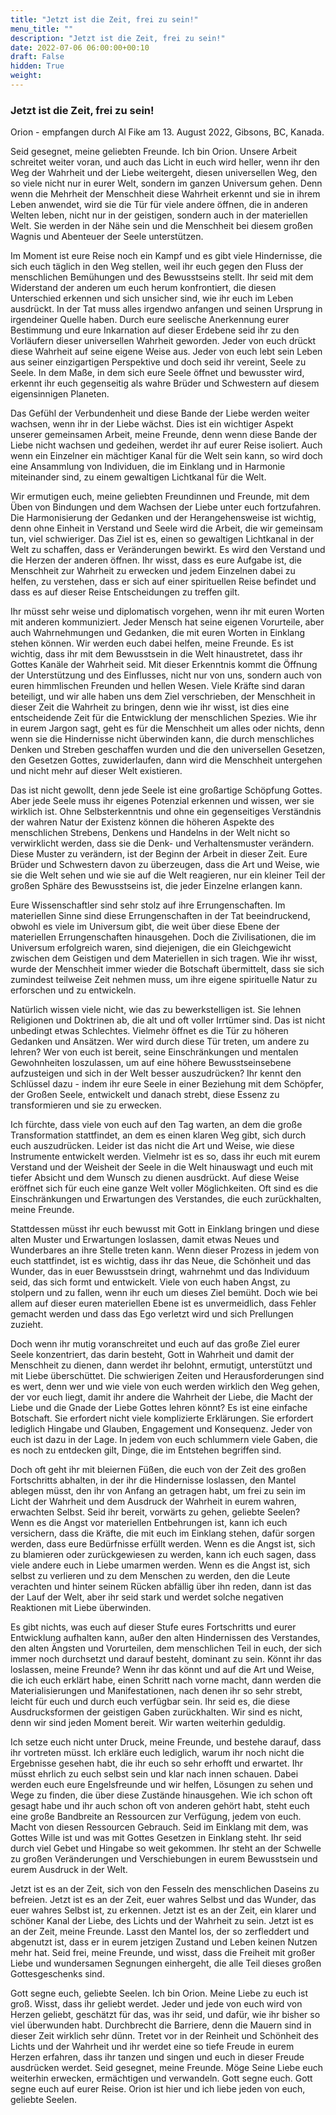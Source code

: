 ```yaml
---
title: "Jetzt ist die Zeit, frei zu sein!"
menu_title: ""
description: "Jetzt ist die Zeit, frei zu sein!"
date: 2022-07-06 06:00:00+00:10
draft: False
hidden: True
weight:
---
```

### Jetzt ist die Zeit, frei zu sein!

Orion - empfangen durch Al Fike am 13. August 2022, Gibsons, BC, Kanada.

Seid gesegnet, meine geliebten Freunde. Ich bin Orion. Unsere Arbeit schreitet weiter voran, und auch das Licht in euch wird heller, wenn ihr den Weg der Wahrheit und der Liebe weitergeht, diesen universellen Weg, den so viele nicht nur in eurer Welt, sondern im ganzen Universum gehen. Denn wenn die Mehrheit der Menschheit diese Wahrheit erkennt und sie in ihrem Leben anwendet, wird sie die Tür für viele andere öffnen, die in anderen Welten leben, nicht nur in der geistigen, sondern auch in der materiellen Welt. Sie werden in der Nähe sein und die Menschheit bei diesem großen Wagnis und Abenteuer der Seele unterstützen.

Im Moment ist eure Reise noch ein Kampf und es gibt viele Hindernisse, die sich euch täglich in den Weg stellen, weil ihr euch gegen den Fluss der menschlichen Bemühungen und des Bewusstseins stellt. Ihr seid mit dem Widerstand der anderen um euch herum konfrontiert, die diesen Unterschied erkennen und sich unsicher sind, wie ihr euch im Leben ausdrückt. In der Tat muss alles irgendwo anfangen und seinen Ursprung in irgendeiner Quelle haben. Durch eure seelische Anerkennung eurer Bestimmung und eure Inkarnation auf dieser Erdebene seid ihr zu den Vorläufern dieser universellen Wahrheit geworden. Jeder von euch drückt diese Wahrheit auf seine eigene Weise aus. Jeder von euch lebt sein Leben aus seiner einzigartigen Perspektive und doch seid ihr vereint, Seele zu Seele. In dem Maße, in dem sich eure Seele öffnet und bewusster wird, erkennt ihr euch gegenseitig als wahre Brüder und Schwestern auf diesem eigensinnigen Planeten.

Das Gefühl der Verbundenheit und diese Bande der Liebe werden weiter wachsen, wenn ihr in der Liebe wächst. Dies ist ein wichtiger Aspekt unserer gemeinsamen Arbeit, meine Freunde, denn wenn diese Bande der Liebe nicht wachsen und gedeihen, werdet ihr auf eurer Reise isoliert. Auch wenn ein Einzelner ein mächtiger Kanal für die Welt sein kann, so wird doch eine Ansammlung von Individuen, die im Einklang und in Harmonie miteinander sind, zu einem gewaltigen Lichtkanal für die Welt.

Wir ermutigen euch, meine geliebten Freundinnen und Freunde, mit dem Üben von Bindungen und dem Wachsen der Liebe unter euch fortzufahren. Die Harmonisierung der Gedanken und der Herangehensweise ist wichtig, denn ohne Einheit in Verstand und Seele wird die Arbeit, die wir gemeinsam tun, viel schwieriger. Das Ziel ist es, einen so gewaltigen Lichtkanal in der Welt zu schaffen, dass er Veränderungen bewirkt. Es wird den Verstand und die Herzen der anderen öffnen. Ihr wisst, dass es eure Aufgabe ist, die Menschheit zur Wahrheit zu erwecken und jedem Einzelnen dabei zu helfen, zu verstehen, dass er sich auf einer spirituellen Reise befindet und dass es auf dieser Reise Entscheidungen zu treffen gilt.

Ihr müsst sehr weise und diplomatisch vorgehen, wenn ihr mit euren Worten mit anderen kommuniziert. Jeder Mensch hat seine eigenen Vorurteile, aber auch Wahrnehmungen und Gedanken, die mit euren Worten in Einklang stehen können. Wir werden euch dabei helfen, meine Freunde. Es ist wichtig, dass ihr mit dem Bewusstsein in die Welt hinaustretet, dass ihr Gottes Kanäle der Wahrheit seid. Mit dieser Erkenntnis kommt die Öffnung der Unterstützung und des Einflusses, nicht nur von uns, sondern auch von euren himmlischen Freunden und hellen Wesen. Viele Kräfte sind daran beteiligt, und wir alle haben uns dem Ziel verschrieben, der Menschheit in dieser Zeit die Wahrheit zu bringen, denn wie ihr wisst, ist dies eine entscheidende Zeit für die Entwicklung der menschlichen Spezies. Wie ihr in eurem Jargon sagt, geht es für die Menschheit um alles oder nichts, denn wenn sie die Hindernisse nicht überwinden kann, die durch menschliches Denken und Streben geschaffen wurden und die den universellen Gesetzen, den Gesetzen Gottes, zuwiderlaufen, dann wird die Menschheit untergehen und nicht mehr auf dieser Welt existieren. 

Das ist nicht gewollt, denn jede Seele ist eine großartige Schöpfung Gottes. Aber jede Seele muss ihr eigenes Potenzial erkennen und wissen, wer sie wirklich ist. Ohne Selbsterkenntnis und ohne ein gegenseitiges Verständnis der wahren Natur der Existenz können die höheren Aspekte des menschlichen Strebens, Denkens und Handelns in der Welt nicht so verwirklicht werden, dass sie die Denk- und Verhaltensmuster verändern. Diese Muster zu verändern, ist der Beginn der Arbeit in dieser Zeit. Eure Brüder und Schwestern davon zu überzeugen, dass die Art und Weise, wie sie die Welt sehen und wie sie auf die Welt reagieren, nur ein kleiner Teil der großen Sphäre des Bewusstseins ist, die jeder Einzelne erlangen kann.

Eure Wissenschaftler sind sehr stolz auf ihre Errungenschaften. Im materiellen Sinne sind diese Errungenschaften in der Tat beeindruckend, obwohl es viele im Universum gibt, die weit über diese Ebene der materiellen Errungenschaften hinausgehen. Doch die Zivilisationen, die im Universum erfolgreich waren, sind diejenigen, die ein Gleichgewicht zwischen dem Geistigen und dem Materiellen in sich tragen. Wie ihr wisst, wurde der Menschheit immer wieder die Botschaft übermittelt, dass sie sich zumindest teilweise Zeit nehmen muss, um ihre eigene spirituelle Natur zu erforschen und zu entwickeln.

Natürlich wissen viele nicht, wie das zu bewerkstelligen ist. Sie lehnen Religionen und Doktrinen ab, die alt und oft voller Irrtümer sind. Das ist nicht unbedingt etwas Schlechtes. Vielmehr öffnet es die Tür zu höheren Gedanken und Ansätzen. Wer wird durch diese Tür treten, um andere zu lehren? Wer von euch ist bereit, seine Einschränkungen und mentalen Gewohnheiten loszulassen, um auf eine höhere Bewusstseinsebene aufzusteigen und sich in der Welt besser auszudrücken? Ihr kennt den Schlüssel dazu - indem ihr eure Seele in einer Beziehung mit dem Schöpfer, der Großen Seele, entwickelt und danach strebt, diese Essenz zu transformieren und sie zu erwecken.

Ich fürchte, dass viele von euch auf den Tag warten, an dem die große Transformation stattfindet, an dem es einen klaren Weg gibt, sich durch euch auszudrücken. Leider ist das nicht die Art und Weise, wie diese Instrumente entwickelt werden. Vielmehr ist es so, dass ihr euch mit eurem Verstand und der Weisheit der Seele in die Welt hinauswagt und euch mit tiefer Absicht und dem Wunsch zu dienen ausdrückt. Auf diese Weise eröffnet sich für euch eine ganze Welt voller Möglichkeiten. Oft sind es die Einschränkungen und Erwartungen des Verstandes, die euch zurückhalten, meine Freunde.

Stattdessen müsst ihr euch bewusst mit Gott in Einklang bringen und diese alten Muster und Erwartungen loslassen, damit etwas Neues und Wunderbares an ihre Stelle treten kann. Wenn dieser Prozess in jedem von euch stattfindet, ist es wichtig, dass ihr das Neue, die Schönheit und das Wunder, das in euer Bewusstsein dringt, wahrnehmt und das Individuum seid, das sich formt und entwickelt. Viele von euch haben Angst, zu stolpern und zu fallen, wenn ihr euch um dieses Ziel bemüht. Doch wie bei allem auf dieser euren materiellen Ebene ist es unvermeidlich, dass Fehler gemacht werden und dass das Ego verletzt wird und sich Prellungen zuzieht.

Doch wenn ihr mutig voranschreitet und euch auf das große Ziel eurer Seele konzentriert, das darin besteht, Gott in Wahrheit und damit der Menschheit zu dienen, dann werdet ihr belohnt, ermutigt, unterstützt und mit Liebe überschüttet. Die schwierigen Zeiten und Herausforderungen sind es wert, denn wer und wie viele von euch werden wirklich den Weg gehen, der vor euch liegt, damit ihr andere die Wahrheit der Liebe, die Macht der Liebe und die Gnade der Liebe Gottes lehren könnt? Es ist eine einfache Botschaft. Sie erfordert nicht viele komplizierte Erklärungen. Sie erfordert lediglich Hingabe und Glauben, Engagement und Konsequenz. Jeder von euch ist dazu in der Lage. In jedem von euch schlummern viele Gaben, die es noch zu entdecken gilt, Dinge, die im Entstehen begriffen sind.

Doch oft geht ihr mit bleiernen Füßen, die euch von der Zeit des großen Fortschritts abhalten, in der ihr die Hindernisse loslassen, den Mantel ablegen müsst, den ihr von Anfang an getragen habt, um frei zu sein im Licht der Wahrheit und dem Ausdruck der Wahrheit in eurem wahren, erwachten Selbst. Seid ihr bereit, vorwärts zu gehen, geliebte Seelen? Wenn es die Angst vor materiellen Entbehrungen ist, kann ich euch versichern, dass die Kräfte, die mit euch im Einklang stehen, dafür sorgen werden, dass eure Bedürfnisse erfüllt werden. Wenn es die Angst ist, sich zu blamieren oder zurückgewiesen zu werden, kann ich euch sagen, dass viele andere euch in Liebe umarmen werden. Wenn es die Angst ist, sich selbst zu verlieren und zu dem Menschen zu werden, den die Leute verachten und hinter seinem Rücken abfällig über ihn reden, dann ist das der Lauf der Welt, aber ihr seid stark und werdet solche negativen Reaktionen mit Liebe überwinden.

Es gibt nichts, was euch auf dieser Stufe eures Fortschritts und eurer Entwicklung aufhalten kann, außer den alten Hindernissen des Verstandes, den alten Ängsten und Vorurteilen, dem menschlichen Teil in euch, der sich immer noch durchsetzt und darauf besteht, dominant zu sein. Könnt ihr das loslassen, meine Freunde? Wenn ihr das könnt und auf die Art und Weise, die ich euch erklärt habe, einen Schritt nach vorne macht, dann werden die Materialisierungen und Manifestationen, nach denen ihr so sehr strebt, leicht für euch und durch euch verfügbar sein. Ihr seid es, die diese Ausdrucksformen der geistigen Gaben zurückhalten. Wir sind es nicht, denn wir sind jeden Moment bereit. Wir warten weiterhin geduldig.

Ich setze euch nicht unter Druck, meine Freunde, und bestehe darauf, dass ihr vortreten müsst. Ich erkläre euch lediglich, warum ihr noch nicht die Ergebnisse gesehen habt, die ihr euch so sehr erhofft und erwartet. Ihr müsst ehrlich zu euch selbst sein und klar nach innen schauen. Dabei werden euch eure Engelsfreunde und wir helfen, Lösungen zu sehen und Wege zu finden, die über diese Zustände hinausgehen. Wie ich schon oft gesagt habe und ihr auch schon oft von anderen gehört habt, steht euch eine große Bandbreite an Ressourcen zur Verfügung, jedem von euch. Macht von diesen Ressourcen Gebrauch. Seid im Einklang mit dem, was Gottes Wille ist und was mit Gottes Gesetzen in Einklang steht. Ihr seid durch viel Gebet und Hingabe so weit gekommen. Ihr steht an der Schwelle zu großen Veränderungen und Verschiebungen in eurem Bewusstsein und eurem Ausdruck in der Welt.

Jetzt ist es an der Zeit, sich von den Fesseln des menschlichen Daseins zu befreien. Jetzt ist es an der Zeit, euer wahres Selbst und das Wunder, das euer wahres Selbst ist, zu erkennen. Jetzt ist es an der Zeit, ein klarer und schöner Kanal der Liebe, des Lichts und der Wahrheit zu sein. Jetzt ist es an der Zeit, meine Freunde. Lasst den Mantel los, der so zerfleddert und abgenutzt ist, dass er in eurem jetzigen Zustand und Leben keinen Nutzen mehr hat. Seid frei, meine Freunde, und wisst, dass die Freiheit mit großer Liebe und wundersamen Segnungen einhergeht, die alle Teil dieses großen Gottesgeschenks sind.

Gott segne euch, geliebte Seelen. Ich bin Orion. Meine Liebe zu euch ist groß. Wisst, dass ihr geliebt werdet. Jeder und jede von euch wird von Herzen geliebt, geschätzt für das, was ihr seid, und dafür, wie ihr bisher so viel überwunden habt. Durchbrecht die Barriere, denn die Mauern sind in dieser Zeit wirklich sehr dünn. Tretet vor in der Reinheit und Schönheit des Lichts und der Wahrheit und ihr werdet eine so tiefe Freude in eurem Herzen erfahren, dass ihr tanzen und singen und euch in dieser Freude ausdrücken werdet. Seid gesegnet, meine Freunde. Möge Seine Liebe euch weiterhin erwecken, ermächtigen und verwandeln. Gott segne euch. Gott segne euch auf eurer Reise. Orion ist hier und ich liebe jeden von euch, geliebte Seelen.